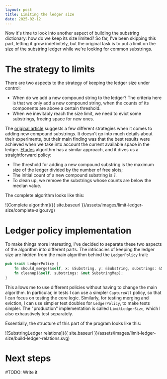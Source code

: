 ```yaml
---
layout: post
title: Limiting the ledger size
date: 2025-02-12
---
```


Now it's time to look into another aspect of building the substring dictionary: how do we keep its size limited? So far, I've been skipping this part, letting it grow indefinitely, but the original task is to put a limit on the size of the substring ledger while we're looking for common substrings. 

# The strategy to limits

There are two aspects to the strategy of keeping the ledger size under control: 

- When do we add a new compound string to the ledger? The criteria here is that we only add a new compound string, when the counts of its components are above a certain threshold. 
- When we inevitably reach the size limit, we need to evict some substrings, freeing space for new ones. 

The [original article][mayne] suggests a few different strategies when it comes to adding new compound substrings. It doesn't go into much details about their experiments, but their main finding was that the best results were achieved when we take into account the current available space in the ledger. [Etudes][etudes] algorithm has a similar approach, and it dives us a straightforward policy: 

- The threshold for adding a new compound substring is the maximum size of the ledger divided by the number of free slots; 
- The initial count of a new compound substring is _1_.  
- To clean up, we remove the substrings whose counts are below the median value.

The complete algorithm looks like this: 

![Complete algorithm]({{ site.baseurl }}/assets/images/limit-ledger-size/complete-algo.svg)

# Ledger policy implementation

To make things more interesting, I've decided to separate these two aspects of the algorithm into different parts. The intricacies of keeping the ledger size are hidden from the main algorithm behind the `LedgerPolicy` trait: 

```rust
pub trait LedgerPolicy {
    fn should_merge(&self, x: &Substring, y: &Substring, substrings: &SubstringMap) -> bool;
    fn cleanup(&self, substrings: &mut SubstringMap);
}
```

This allows me to use different policies without having to change the main algorithm. In particular, in tests I can use a simpler `CaptureAll` policy, so that I can focus on testing the core logic. Similarly, for testing merging and eviction, I can use simpler test doubles for `LedgerPolicy`, to make tests simpler. The "production" implementation is called `LimitLedgerSize`, which I also exhaustively test separately. 

Essentially, the structure of this part of the program looks like this: 

![SubstringLedger relations]({{ site.baseurl }}/assets/images/limit-ledger-size/build-ledger-relations.svg)

# Next steps

#TODO: Write it  


[mayne]: https://academic.oup.com/comjnl/article/18/2/157/374138
[etudes]: https://www.goodreads.com/book/show/3924336-etudes-for-programmers


